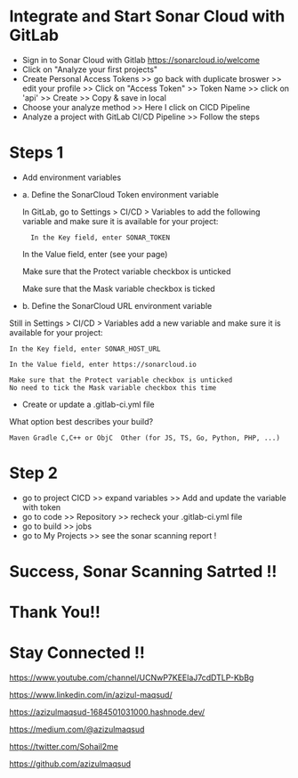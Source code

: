 # Integrate and Start Sonar Cloud with GitLab

- Sign in to Sonar Cloud with Gitlab https://sonarcloud.io/welcome 
- Click on "Analyze your first projects" 
- Create Personal Access Tokens >> go back with duplicate broswer >> edit your profile >> Click on "Access Token" >> Token Name >> click on 'api' >> Create >> Copy & save in local
- Choose your analyze method >> Here I click on CICD Pipeline 
- Analyze a project with GitLab CI/CD Pipeline >> Follow the steps

# Steps 1

- Add environment variables

- a. Define the SonarCloud Token environment variable

    In GitLab, go to Settings > CI/CD > Variables to add the following variable and make sure it is available for your project:

        In the Key field, enter SONAR_TOKEN

	In the Value field, enter (see your page)

    Make sure that the Protect variable checkbox is unticked

    Make sure that the Mask variable checkbox is ticked

- b. Define the SonarCloud URL environment variable

 Still in Settings > CI/CD > Variables add a new variable and make sure it is available for your project:

    In the Key field, enter SONAR_HOST_URL

    In the Value field, enter https://sonarcloud.io

    Make sure that the Protect variable checkbox is unticked
    No need to tick the Mask variable checkbox this time

- Create or update a .gitlab-ci.yml file

What option best describes your build?

    Maven Gradle C,C++ or ObjC  Other (for JS, TS, Go, Python, PHP, ...)


# Step 2

- go to project CICD >> expand variables >> Add and update the variable with token
- go to code >> Repository >> recheck your .gitlab-ci.yml file
- go to build >> jobs 
- go to My Projects >> see the sonar scanning report !

# Success, Sonar Scanning Satrted !!

# Thank You!!

# Stay Connected !!

https://www.youtube.com/channel/UCNwP7KEElaJ7cdDTLP-KbBg

https://www.linkedin.com/in/azizul-maqsud/

https://azizulmaqsud-1684501031000.hashnode.dev/

https://medium.com/@azizulmaqsud

https://twitter.com/Sohail2me

https://github.com/azizulmaqsud
